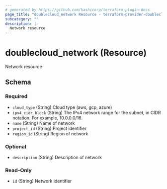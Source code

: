 ```yaml
---
# generated by https://github.com/hashicorp/terraform-plugin-docs
page_title: "doublecloud_network Resource - terraform-provider-doublecloud"
subcategory: ""
description: |-
  Network resource
---
```


# doublecloud_network (Resource)

Network resource



<!-- schema generated by tfplugindocs -->
## Schema

### Required

- `cloud_type` (String) Cloud type (aws, gcp, azure)
- `ipv4_cidr_block` (String) The IPv4 network range for the subnet, in CIDR notation. For example, 10.0.0.0/16.
- `name` (String) Name of network
- `project_id` (String) Project identifier
- `region_id` (String) Region of network

### Optional

- `description` (String) Description of network

### Read-Only

- `id` (String) Network identifier


